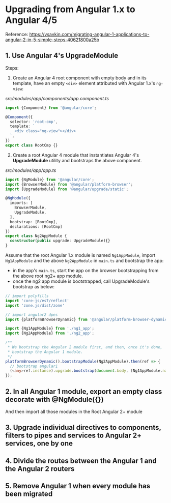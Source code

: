 # Upgrading from Angular 1.x to Angular 4/5

Reference:  https://vsavkin.com/migrating-angular-1-applications-to-angular-2-in-5-simple-steps-40621800a25b


## 1. Use Angular 4's **UpgradeModule**

Steps:

1. Create an Angular 4 root component with empty body and in its template, have an empty `<div>` element attributed with Angular 1.x's `ng-view`:

_src/modules/app/components/app.component.ts_
```ts
import {Component} from '@angular/core';

@Component({
  selector: 'root-cmp',
  template: `
    <div class="ng-view"></div>
  `,
})
export class RootCmp {}
```

2. Create a root Angular 4 module that instantiates Angular 4's **UpgradeModule** utility and bootstraps the above component.


_src/modules/app/app.ts_
```ts
import {NgModule} from '@angular/core';
import {BrowserModule} from '@angular/platform-browser';
import {UpgradeModule} from '@angular/upgrade/static';

@NgModule({
  imports: [
    BrowserModule,
    UpgradeModule,
  ],
  bootstrap: [RootCmp],
  declarations: [RootCmp]
})
export class Ng2AppModule {
  constructor(public upgrade: UpgradeModule){}
}
```

Assume that the root Angular 1.x module is named `Ng1AppModule`, import `Ng1AppModule` and the above `Ng2AppModule` in `main.ts` and bootstrap the app:

* in the app's `main.ts`, start the app on the browser bootstrapping from the above root ng2+ app module. 
* once the ng2 app module is bootstrapped, call UpgradeModule's bootstrap as below:

```ts
// import polyfills
import 'core-js/es7/reflect'
import 'zone.js/dist/zone'

// import angular2 dpes
import {platformBrowserDynamic} from '@angular/platform-browser-dynamic';

import {Ng1AppModule} from './ng1_app';
import {Ng2AppModule} from './ng2_app';

/**
 * We bootstrap the Angular 2 module first, and then, once it's done,
 * bootstrap the Angular 1 module.
 */
platformBrowserDynamic().bootstrapModule(Ng2AppModule).then(ref => {
  // bootstrap angular1
  (<any>ref.instance).upgrade.bootstrap(document.body, [Ng1AppModule.name]);
});
```


## 2. In all Angular 1 module, export an empty class decorate with @NgModule({})

And then import all those modules in the Root Angular 2+ module

## 3. Upgrade individual directives to components, filters to pipes and services to Angular 2+ services, one by one

## 4. Divide the routes between the Angular 1 and the Angular 2 routers

## 5. Remove Angular 1 when every module has been migrated
  

 